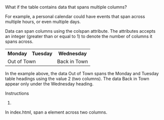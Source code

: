 What if the table contains data that spans multiple columns?

For example, a personal calendar could have events that span across multiple hours, or even multiple days.

Data can span columns using the colspan attribute. The attributes accepts an integer (greater than or equal to 1) to denote the number of columns it spans across.

<table>
  <tr>
    <th>Monday</th>
    <th>Tuesday</th>
    <th>Wednesday</th>
  </tr>
  <tr>
    <td colspan="2">Out of Town</td>
    <td>Back in Town</td>
  </tr>
</table>
In the example above, the data Out of Town spans the Monday and Tuesday table headings using the value 2 (two columns). The data Back in Town appear only under the Wednesday heading.

Instructions

1.
In index.html, span a <td> element across two columns.

